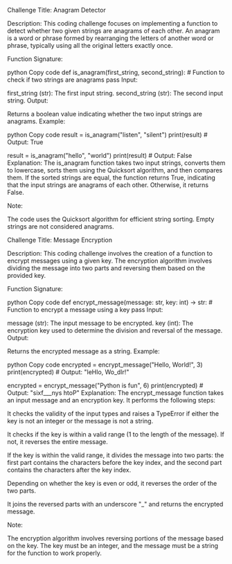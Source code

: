 Challenge Title: Anagram Detector

Description:
This coding challenge focuses on implementing a function to detect whether two given strings are anagrams of each other. An anagram is a word or phrase formed by rearranging the letters of another word or phrase, typically using all the original letters exactly once.

Function Signature:

python
Copy code
def is_anagram(first_string, second_string):
    # Function to check if two strings are anagrams
    pass
Input:

first_string (str): The first input string.
second_string (str): The second input string.
Output:

Returns a boolean value indicating whether the two input strings are anagrams.
Example:

python
Copy code
result = is_anagram("listen", "silent")
print(result)  # Output: True

result = is_anagram("hello", "world")
print(result)  # Output: False
Explanation:
The is_anagram function takes two input strings, converts them to lowercase, sorts them using the Quicksort algorithm, and then compares them. If the sorted strings are equal, the function returns True, indicating that the input strings are anagrams of each other. Otherwise, it returns False.

Note:

The code uses the Quicksort algorithm for efficient string sorting.
Empty strings are not considered anagrams.


Challenge Title: Message Encryption

Description:
This coding challenge involves the creation of a function to encrypt messages using a given key. The encryption algorithm involves dividing the message into two parts and reversing them based on the provided key.

Function Signature:

python
Copy code
def encrypt_message(message: str, key: int) -> str:
    # Function to encrypt a message using a key
    pass
Input:

message (str): The input message to be encrypted.
key (int): The encryption key used to determine the division and reversal of the message.
Output:

Returns the encrypted message as a string.
Example:

python
Copy code
encrypted = encrypt_message("Hello, World!", 3)
print(encrypted)  # Output: "leHlo, Wo_dlr!"

encrypted = encrypt_message("Python is fun", 6)
print(encrypted)  # Output: "sixf___nys htoP"
Explanation:
The encrypt_message function takes an input message and an encryption key. It performs the following steps:

It checks the validity of the input types and raises a TypeError if either the key is not an integer or the message is not a string.

It checks if the key is within a valid range (1 to the length of the message). If not, it reverses the entire message.

If the key is within the valid range, it divides the message into two parts: the first part contains the characters before the key index, and the second part contains the characters after the key index.

Depending on whether the key is even or odd, it reverses the order of the two parts.

It joins the reversed parts with an underscore "_" and returns the encrypted message.

Note:

The encryption algorithm involves reversing portions of the message based on the key.
The key must be an integer, and the message must be a string for the function to work properly.
